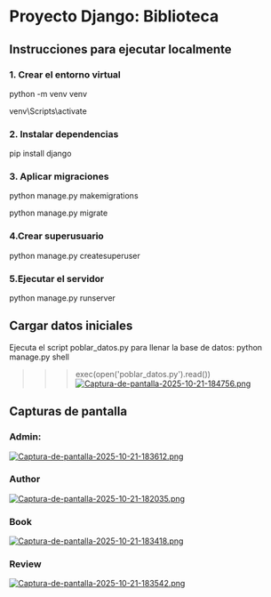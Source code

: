 
# Proyecto Django: Biblioteca

## Instrucciones para ejecutar localmente

### 1. Crear el entorno virtual
python -m venv venv

venv\Scripts\activate

### 2. Instalar dependencias
pip install django

### 3. Aplicar migraciones
python manage.py makemigrations

python manage.py migrate

### 4.Crear superusuario
python manage.py createsuperuser

### 5.Ejecutar el servidor
python manage.py runserver

## Cargar datos iniciales

Ejecuta el script poblar_datos.py para llenar la base de datos:
python manage.py shell
>>> exec(open('poblar_datos.py').read())
[![Captura-de-pantalla-2025-10-21-184756.png](https://i.postimg.cc/Qt9MmT67/Captura-de-pantalla-2025-10-21-184756.png)](https://postimg.cc/gXpdknbc)

## Capturas de pantalla
### Admin:
[![Captura-de-pantalla-2025-10-21-183612.png](https://i.postimg.cc/kGP7yhRC/Captura-de-pantalla-2025-10-21-183612.png)](https://postimg.cc/BLNWSpC7)

### Author
[![Captura-de-pantalla-2025-10-21-182035.png](https://i.postimg.cc/QtGLLK87/Captura-de-pantalla-2025-10-21-182035.png)](https://postimg.cc/1gH7wtNR)

### Book
[![Captura-de-pantalla-2025-10-21-183418.png](https://i.postimg.cc/cJjxvJsx/Captura-de-pantalla-2025-10-21-183418.png)](https://postimg.cc/gwVF5mXQ)

### Review
[![Captura-de-pantalla-2025-10-21-183542.png](https://i.postimg.cc/hj9kK4vr/Captura-de-pantalla-2025-10-21-183542.png)](https://postimg.cc/S2xTrhW2)